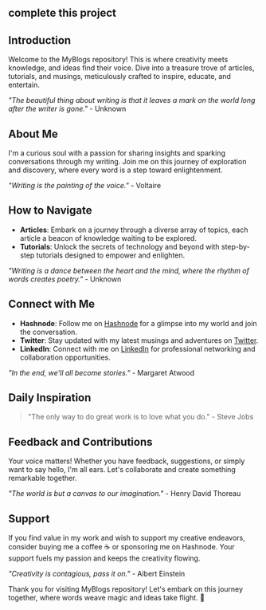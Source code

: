 ## complete this project 

## Introduction
Welcome to the MyBlogs repository! This is where creativity meets knowledge, and ideas find their voice. Dive into a treasure trove of articles, tutorials, and musings, meticulously crafted to inspire, educate, and entertain.

*"The beautiful thing about writing is that it leaves a mark on the world long after the writer is gone."* - Unknown

## About Me
I'm a curious soul with a passion for sharing insights and sparking conversations through my writing. Join me on this journey of exploration and discovery, where every word is a step toward enlightenment.

*"Writing is the painting of the voice."* - Voltaire

## How to Navigate
- **Articles**: Embark on a journey through a diverse array of topics, each article a beacon of knowledge waiting to be explored.
- **Tutorials**: Unlock the secrets of technology and beyond with step-by-step tutorials designed to empower and enlighten.

*"Writing is a dance between the heart and the mind, where the rhythm of words creates poetry."* - Unknown

## Connect with Me
- **Hashnode**: Follow me on [Hashnode](https://hashnode.com/@jibachhsingh) for a glimpse into my world and join the conversation.
- **Twitter**: Stay updated with my latest musings and adventures on [Twitter](https://twitter.com/Jibachhsingh14).
- **LinkedIn**: Connect with me on [LinkedIn](https://www.linkedin.com/in/jibachh-singh-7b1b5724b/) for professional networking and collaboration opportunities.

*"In the end, we'll all become stories."* - Margaret Atwood

## Daily Inspiration
> "The only way to do great work is to love what you do." - Steve Jobs

## Feedback and Contributions
Your voice matters! Whether you have feedback, suggestions, or simply want to say hello, I'm all ears. Let's collaborate and create something remarkable together.

*"The world is but a canvas to our imagination."* - Henry David Thoreau

## Support
If you find value in my work and wish to support my creative endeavors, consider buying me a coffee ☕️ or sponsoring me on Hashnode. Your support fuels my passion and keeps the creativity flowing.

*"Creativity is contagious, pass it on."* - Albert Einstein

Thank you for visiting MyBlogs repository! Let's embark on this journey together, where words weave magic and ideas take flight. 🌟
```
